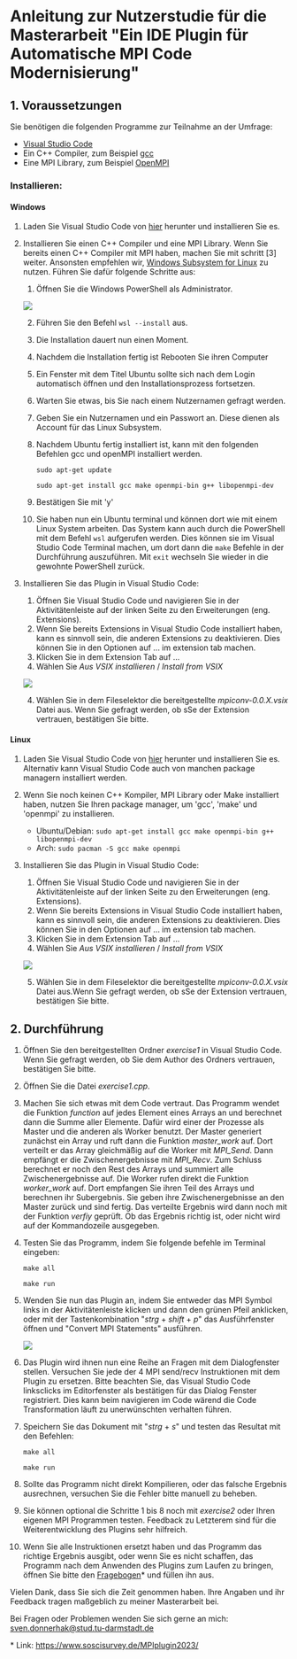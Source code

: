 # Anleitung zur Nutzerstudie für die Masterarbeit "Ein IDE Plugin für Automatische MPI Code Modernisierung"

## 1. Voraussetzungen

Sie benötigen die folgenden Programme zur Teilnahme an der Umfrage:

-   [Visual Studio Code](https://code.visualstudio.com/)
-   Ein C++ Compiler, zum Beispiel [gcc](https://gcc.gnu.org/)
-   Eine MPI Library, zum Beispiel [OpenMPI](https://www.open-mpi.org/)

### Installieren:

#### Windows

1.  Laden Sie Visual Studio Code von [hier](https://code.visualstudio.com/Download) herunter und installieren Sie es.
2.  Installieren Sie einen C++ Compiler und eine MPI Library. Wenn Sie bereits einen C++ Compiler mit MPI haben, machen Sie mit schritt [3] weiter.
    Ansonsten empfehlen wir, [Windows Subsystem for Linux](https://learn.microsoft.com/en-us/windows/wsl/about) zu nutzen.
    Führen Sie dafür folgende Schritte aus:

    1. Öffnen Sie die Windows PowerShell als Administrator.

    ![](media/powershell_admin.png)

    2. Führen Sie den Befehl `wsl --install` aus.
    3. Die Installation dauert nun einen Moment.
    4. Nachdem die Installation fertig ist Rebooten Sie ihren Computer
    5. Ein Fenster mit dem Titel Ubuntu sollte sich nach dem Login automatisch öffnen und den Installationsprozess fortsetzen.
    6. Warten Sie etwas, bis Sie nach einem Nutzernamen gefragt werden.
    7. Geben Sie ein Nutzernamen und ein Passwort an. Diese dienen als Account für das Linux Subsystem.
    8. Nachdem Ubuntu fertig installiert ist, kann mit den folgenden Befehlen gcc und openMPI installiert werden.

        `sudo apt-get update`

        `sudo apt-get install gcc make openmpi-bin g++ libopenmpi-dev`

    9. Bestätigen Sie mit 'y'
    10. Sie haben nun ein Ubuntu terminal und können dort wie mit einem Linux System arbeiten. Das System kann auch durch die PowerShell mit dem Befehl `wsl` aufgerufen werden. Dies können sie im Visual Studio Code Terminal machen, um dort dann die `make` Befehle in der Durchführung auszuführen.
        Mit `exit` wechseln Sie wieder in die gewohnte PowerShell zurück.

3.  Installieren Sie das Plugin in Visual Studio Code:

    1. Öffnen Sie Visual Studio Code und navigieren Sie in der Aktivitätenleiste auf der linken Seite zu den Erweiterungen (eng. Extensions).
    2. Wenn Sie bereits Extensions in Visual Studio Code installiert haben, kann es sinnvoll sein, die anderen Extensions zu deaktivieren.
       Dies können Sie in den Optionen auf ... im extension tab machen.
    3. Klicken Sie in dem Extension Tab auf ...
    4. Wählen Sie _Aus VSIX installieren_ / _Install from VSIX_

    ![](media/vsix.png)

    4. Wählen Sie in dem Fileselektor die bereitgestellte _mpiconv-0.0.X.vsix_ Datei aus. Wenn Sie gefragt werden, ob sSe der Extension vertrauen, bestätigen Sie bitte.

#### Linux

1. Laden Sie Visual Studio Code von [hier](https://code.visualstudio.com/Download) herunter und installieren Sie es. Alternativ kann Visual Studio Code auch von manchen package managern installiert werden.
2. Wenn Sie noch keinen C++ Kompiler, MPI Library oder Make installiert haben, nutzen Sie Ihren package manager, um 'gcc', 'make' und 'openmpi' zu installieren.
    - Ubuntu/Debian: `sudo apt-get install gcc make openmpi-bin g++ libopenmpi-dev`
    - Arch: `sudo pacman -S gcc make openmpi`
3. Installieren Sie das Plugin in Visual Studio Code:

    1. Öffnen Sie Visual Studio Code und navigieren Sie in der Aktivitätenleiste auf der linken Seite zu den Erweiterungen (eng. Extensions).
    2. Wenn Sie bereits Extensions in Visual Studio Code installiert haben, kann es sinnvoll sein, die anderen Extensions zu deaktivieren.
       Dies können Sie in den Optionen auf ... im extension tab machen.
    3. Klicken Sie in dem Extension Tab auf ...
    4. Wählen Sie _Aus VSIX installieren_ / _Install from VSIX_

    ![](media/vsix.png)

    5. Wählen Sie in dem Fileselektor die bereitgestellte _mpiconv-0.0.X.vsix_ Datei aus.Wenn Sie gefragt werden, ob sSe der Extension vertrauen, bestätigen Sie bitte.

## 2. Durchführung

1. Öffnen Sie den bereitgestellten Ordner _exercise1_ in Visual Studio Code. Wenn Sie gefragt werden, ob Sie dem Author des Ordners vertrauen, bestätigen Sie bitte.
2. Öffnen Sie die Datei _exercise1.cpp_.
3. Machen Sie sich etwas mit dem Code vertraut. Das Programm wendet die Funktion _function_ auf jedes Element eines Arrays an und berechnet dann die Summe aller Elemente.
   Dafür wird einer der Prozesse als Master und die anderen als Worker benutzt.
   Der Master generiert zunächst ein Array und ruft dann die Funktion _master_work_ auf.
   Dort verteilt er das Array gleichmäßig auf die Worker mit _MPI_Send_.
   Dann empfängt er die Zwischenergebnisse mit _MPI_Recv_.
   Zum Schluss berechnet er noch den Rest des Arrays und summiert alle Zwischenergebnisse auf.
   Die Worker rufen direkt die Funktion _worker_work_ auf.
   Dort empfangen Sie ihren Teil des Arrays und berechnen ihr Subergebnis.
   Sie geben ihre Zwischenergebnisse an den Master zurück und sind fertig.
   Das verteilte Ergebnis wird dann noch mit der Funktion _verfiy_ geprüft.
   Ob das Ergebnis richtig ist, oder nicht wird auf der Kommandozeile ausgegeben.
4. Testen Sie das Programm, indem Sie folgende befehle im Terminal eingeben:

    `make all`

    `make run`

5. Wenden Sie nun das Plugin an, indem Sie entweder das MPI Symbol links in der Aktivitätenleiste klicken und dann den grünen Pfeil anklicken, oder mit der Tastenkombination "_strg_ + _shift_ + _p_" das Ausführfenster öffnen und "Convert MPI Statements" ausführen.

    ![](media/run_plugin.png)

6. Das Plugin wird ihnen nun eine Reihe an Fragen mit dem Dialogfenster stellen. Versuchen Sie jede der 4 MPI send/recv Instruktionen mit dem Plugin zu ersetzen.
Bitte beachten Sie, das Visual Studio Code linksclicks im Editorfenster als bestätigen für das Dialog Fenster registriert. Dies kann beim navigieren im Code wärend die Code Transformation läuft zu unerwünschten verhalten führen.

7. Speichern Sie das Dokument mit "_strg_ + _s_" und testen das Resultat mit den Befehlen:
 
    `make all`

    `make run`

8. Sollte das Programm nicht direkt Kompilieren, oder das falsche Ergebnis ausrechnen, versuchen Sie die Fehler bitte manuell zu beheben.

9. Sie können optional die Schritte 1 bis 8 noch mit _exercise2_ oder Ihren eigenen MPI Programmen testen. Feedback zu Letzterem sind für die Weiterentwicklung des Plugins sehr hilfreich.

10. Wenn Sie alle Instruktionen ersetzt haben und das Programm das richtige Ergebnis ausgibt, oder wenn Sie es nicht schaffen, das Programm nach dem Anwenden des Plugins zum Laufen zu bringen, öffnen Sie bitte den [Fragebogen](https://www.soscisurvey.de/MPIplugin2023/)\* und füllen ihn aus.

Vielen Dank, dass Sie sich die Zeit genommen haben.
Ihre Angaben und ihr Feedback tragen maßgeblich zu meiner Masterarbeit bei.

Bei Fragen oder Problemen wenden Sie sich gerne an mich: sven.donnerhak@stud.tu-darmstadt.de

\* Link: https://www.soscisurvey.de/MPIplugin2023/
